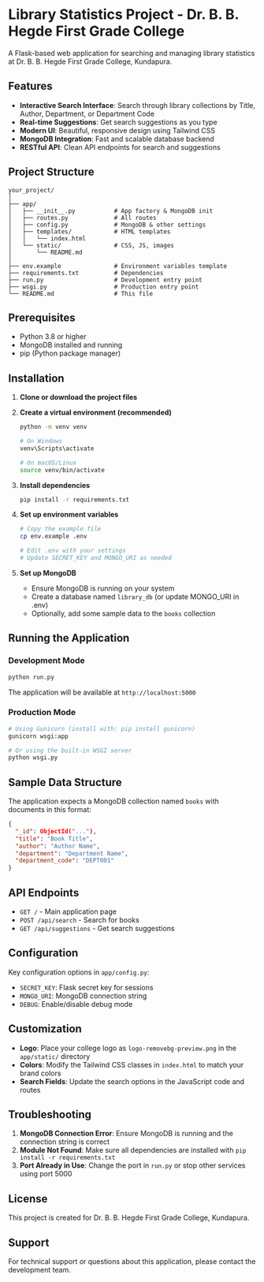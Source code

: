 # Library Statistics Project - Dr. B. B. Hegde First Grade College

A Flask-based web application for searching and managing library statistics at Dr. B. B. Hegde First Grade College, Kundapura.

## Features

- **Interactive Search Interface**: Search through library collections by Title, Author, Department, or Department Code
- **Real-time Suggestions**: Get search suggestions as you type
- **Modern UI**: Beautiful, responsive design using Tailwind CSS
- **MongoDB Integration**: Fast and scalable database backend
- **RESTful API**: Clean API endpoints for search and suggestions

## Project Structure

```
your_project/
│
├── app/
│   ├── __init__.py           # App factory & MongoDB init
│   ├── routes.py             # All routes
│   ├── config.py             # MongoDB & other settings
│   ├── templates/            # HTML templates
│   │   └── index.html
│   └── static/               # CSS, JS, images
│       └── README.md
│
├── env.example               # Environment variables template
├── requirements.txt          # Dependencies
├── run.py                    # Development entry point
├── wsgi.py                   # Production entry point
└── README.md                 # This file
```

## Prerequisites

- Python 3.8 or higher
- MongoDB installed and running
- pip (Python package manager)

## Installation

1. **Clone or download the project files**

2. **Create a virtual environment (recommended)**
   ```bash
   python -m venv venv
   
   # On Windows
   venv\Scripts\activate
   
   # On macOS/Linux
   source venv/bin/activate
   ```

3. **Install dependencies**
   ```bash
   pip install -r requirements.txt
   ```

4. **Set up environment variables**
   ```bash
   # Copy the example file
   cp env.example .env
   
   # Edit .env with your settings
   # Update SECRET_KEY and MONGO_URI as needed
   ```

5. **Set up MongoDB**
   - Ensure MongoDB is running on your system
   - Create a database named `library_db` (or update MONGO_URI in .env)
   - Optionally, add some sample data to the `books` collection

## Running the Application

### Development Mode
```bash
python run.py
```
The application will be available at `http://localhost:5000`

### Production Mode
```bash
# Using Gunicorn (install with: pip install gunicorn)
gunicorn wsgi:app

# Or using the built-in WSGI server
python wsgi.py
```

## Sample Data Structure

The application expects a MongoDB collection named `books` with documents in this format:

```json
{
  "_id": ObjectId("..."),
  "title": "Book Title",
  "author": "Author Name",
  "department": "Department Name",
  "department_code": "DEPT001"
}
```

## API Endpoints

- `GET /` - Main application page
- `POST /api/search` - Search for books
- `GET /api/suggestions` - Get search suggestions

## Configuration

Key configuration options in `app/config.py`:

- `SECRET_KEY`: Flask secret key for sessions
- `MONGO_URI`: MongoDB connection string
- `DEBUG`: Enable/disable debug mode

## Customization

- **Logo**: Place your college logo as `logo-removebg-preview.png` in the `app/static/` directory
- **Colors**: Modify the Tailwind CSS classes in `index.html` to match your brand colors
- **Search Fields**: Update the search options in the JavaScript code and routes

## Troubleshooting

1. **MongoDB Connection Error**: Ensure MongoDB is running and the connection string is correct
2. **Module Not Found**: Make sure all dependencies are installed with `pip install -r requirements.txt`
3. **Port Already in Use**: Change the port in `run.py` or stop other services using port 5000

## License

This project is created for Dr. B. B. Hegde First Grade College, Kundapura.

## Support

For technical support or questions about this application, please contact the development team. 
